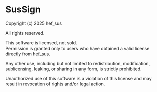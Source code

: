 # SusSign

Copyright (c) 2025 hef_sus  

All rights reserved.  

This software is licensed, not sold.  
Permission is granted only to users who have obtained a valid license directly from hef_sus.  

Any other use, including but not limited to redistribution, modification, sublicensing, leaking, or sharing in any form, is strictly prohibited.  

Unauthorized use of this software is a violation of this license and may result in revocation of rights and/or legal action.  

